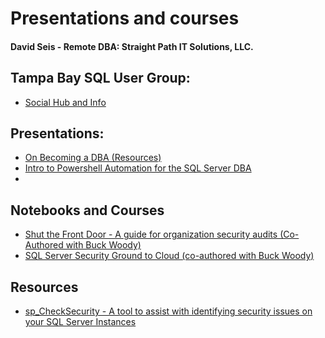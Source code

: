# Presentations and courses 

#### David Seis -  Remote DBA:  Straight Path IT Solutions, LLC.

## Tampa Bay SQL User Group:

- [Social Hub and Info](https://www.aka.ms/TFAB)

## Presentations:

- [On Becoming a DBA (Resources)](https://github.com/David-Seis/Presentations/tree/main/On_Becoming_a_DBA)
- [Intro to Powershell Automation for the SQL Server DBA](https://github.com/David-Seis/Presentations/tree/main/Intro%20to%20PowerShell%20Automation%20for%20the%20SQL%20Server%20DBA%20(100))
- 

## Notebooks and Courses

- [Shut the Front Door - A guide for organization security audits (Co-Authored with Buck Woody)](https://github.com/BuckWoody/presentations/tree/master/shut_the_front_door)
- [SQL Server Security Ground to Cloud (co-authored with Buck Woody)](https://github.com/David-Seis/SecureYourAzureData)


## Resources

- [sp_CheckSecurity - A tool to assist with identifying security issues on your SQL Server Instances](https://straightpathsql.com/archives/2024/04/introducing-sp_checksecurity/)
